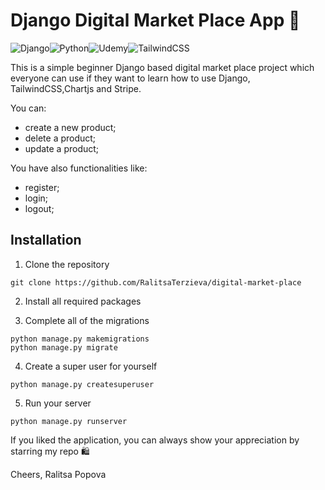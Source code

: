 # Django Digital Market Place App 🛒	

![Django](https://img.shields.io/badge/django-%23092E20.svg?style=for-the-badge&logo=django&logoColor=white)![Python](https://img.shields.io/badge/python-3670A0?style=for-the-badge&logo=python&logoColor=ffdd54)![Udemy](https://img.shields.io/badge/Udemy-A435F0?style=for-the-badge&logo=Udemy&logoColor=white)![TailwindCSS](https://img.shields.io/badge/tailwindcss-%2338B2AC.svg?style=for-the-badge&logo=tailwind-css&logoColor=white)

This is a simple beginner Django based digital market place project which everyone can use if they want to learn how to use Django, TailwindCSS,Chartjs and Stripe. 

You can:
- create a new product;
- delete a product;
- update a product;

You have also functionalities like:
- register;
- login;
- logout;


## Installation

1. Clone the repository

```
git clone https://github.com/RalitsaTerzieva/digital-market-place
``` 

2. Install all required packages

3. Complete all of the migrations

```
python manage.py makemigrations
python manage.py migrate
```

4. Create a super user for yourself

```
python manage.py createsuperuser
```

5. Run your server

```
python manage.py runserver
```

If you liked the application, you can always show your appreciation by starring my repo 🛍️

Cheers, Ralitsa Popova
